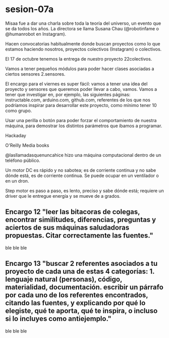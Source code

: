 # sesion-07a

Misaa fue a dar una charla sobre toda la teoría del universo, un evento que se da todos los años. La directora se llama Susana Chau (@robotinfame o @humanrobot en Instagram).

Hacen convocatorias habitualmente donde buscan proyectos como lo que estamos haciendo nosotros, proyectos colectivos (Instagram) o colectivos.

El 17 de octubre tenemos la entrega de nuestro proyecto 22colectivos.

Vamos a tener pequeños módulos para poder hacer clases asociadas a ciertos sensores 2.sensores.

El encargo para el viernes es super fácil: vamos a tener una idea del proyecto y sensores que queremos poder llevar a cabo, vamos. Vamos a tener que investigar en, por ejemplo, las siguientes páginas: instructable.com, arduino.com, github.com, referentes de los que nos podríamos inspirar para desarrollar este proyecto, como mínimo tener 10 como grupo.

Usar una perilla o botón para poder forzar el comportamiento de nuestra máquina, para demostrar los distintos parámetros que íbamos a programar.

Hackaday

O'Reilly Media books

@lasllamadasquenuncahice hizo una máquina computacional dentro de un teléfono público.

Un motor DC es rápido y no sabotea; es de corriente continua y no sabe dónde está, es de corriente continua. Se puede ocupar en un ventilador o en un dron.

Step motor es paso a paso, es lento, preciso y sabe dónde está; requiere un driver que le entregue energía y se mueve de a grados. 

## Encargo 12 "leer las bitacoras de colegas, encontrar similitudes, diferencias, preguntas y aciertos de sus máquinas saludadoras propuestas. Citar correctamente las fuentes."

ble ble ble

## Encargo 13 "buscar 2 referentes asociados a tu proyecto de cada una de estas 4 categorías: 1. lenguaje natural (personas), código, materialidad, documentación. escribir un párrafo por cada uno de los referentes encontrados, citando las fuentes, y explicando por qué lo elegiste, qué te aporta, qué te inspira, o incluso si lo incluyes como antiejemplo."

ble ble ble
